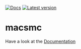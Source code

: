 [![Docs](https://docs.rs/macsmc/badge.svg)](https://docs.rs/macsmc/)
[![Latest version](https://img.shields.io/crates/v/macsmc.svg)](https://crates.io/crates/macsmc)

# macsmc

Have a look at the [Documentation](https://docs.rs/macsmc/)
